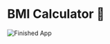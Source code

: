 


# BMI Calculator 💪





![Finished App](https://github.com/londonappbrewery/Images/blob/master/bmi-calc-demo.gif)







